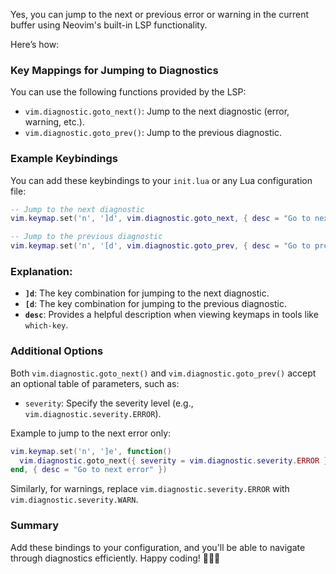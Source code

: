 Yes, you can jump to the next or previous error or warning in the current buffer using Neovim's built-in LSP functionality. 

Here’s how:

### Key Mappings for Jumping to Diagnostics
You can use the following functions provided by the LSP:

- `vim.diagnostic.goto_next()`: Jump to the next diagnostic (error, warning, etc.).
- `vim.diagnostic.goto_prev()`: Jump to the previous diagnostic.

### Example Keybindings
You can add these keybindings to your `init.lua` or any Lua configuration file:

```lua
-- Jump to the next diagnostic
vim.keymap.set('n', ']d', vim.diagnostic.goto_next, { desc = "Go to next diagnostic" })

-- Jump to the previous diagnostic
vim.keymap.set('n', '[d', vim.diagnostic.goto_prev, { desc = "Go to previous diagnostic" })
```

### Explanation:
- **`]d`**: The key combination for jumping to the next diagnostic.
- **`[d`**: The key combination for jumping to the previous diagnostic.
- **`desc`**: Provides a helpful description when viewing keymaps in tools like `which-key`.

### Additional Options
Both `vim.diagnostic.goto_next()` and `vim.diagnostic.goto_prev()` accept an optional table of parameters, such as:

- `severity`: Specify the severity level (e.g., `vim.diagnostic.severity.ERROR`).
  
Example to jump to the next error only:

```lua
vim.keymap.set('n', ']e', function()
  vim.diagnostic.goto_next({ severity = vim.diagnostic.severity.ERROR })
end, { desc = "Go to next error" })
```

Similarly, for warnings, replace `vim.diagnostic.severity.ERROR` with `vim.diagnostic.severity.WARN`.

### Summary
Add these bindings to your configuration, and you'll be able to navigate through diagnostics efficiently. Happy coding! 🔨🤖🔧
